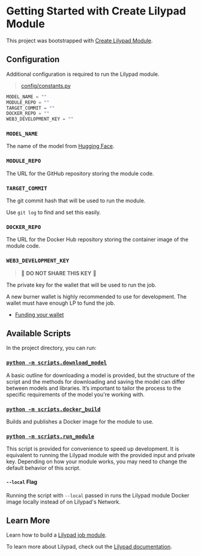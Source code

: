 # Getting Started with Create Lilypad Module

This project was bootstrapped with [Create Lilypad Module](https://github.com/DevlinRocha/create-lilypad-module).

## Configuration

Additional configuration is required to run the Lilypad module.

> [config/constants.py](./config/constants.py)

```python
MODEL_NAME = ""
MODULE_REPO = ""
TARGET_COMMIT = ""
DOCKER_REPO = ""
WEB3_DEVELOPMENT_KEY = ""
```

### `MODEL_NAME`

The name of the model from [Hugging Face](https://huggingface.co/).

### `MODULE_REPO`

The URL for the GitHub repository storing the module code.

### `TARGET_COMMIT`

The git commit hash that will be used to run the module.

Use `git log` to find and set this easily.

### `DOCKER_REPO`

The URL for the Docker Hub repository storing the container image of the module code.

### `WEB3_DEVELOPMENT_KEY`

> 🚨 **DO NOT SHARE THIS KEY** 🚨

The private key for the wallet that will be used to run the job.

A new burner wallet is highly recommended to use for development.
The wallet must have enough LP to fund the job.

- [Funding your wallet](https://docs.lilypad.tech/lilypad/lilypad-testnet/quick-start/funding-your-wallet-from-faucet)

## Available Scripts

In the project directory, you can run:

### [`python -m scripts.download_model`](./scripts/download_model.py)

A basic outline for downloading a model is provided, but the structure of the script and the methods for downloading and saving the model can differ between models and libraries. It’s important to tailor the process to the specific requirements of the model you're working with.

### [`python -m scripts.docker_build`](./scripts/docker_build.py)

Builds and publishes a Docker image for the module to use.

### [`python -m scripts.run_module`](./scripts/run_module.py)

This script is provided for convenience to speed up development. It is equivalent to running the Lilypad module with the provided input and private key. Depending on how your module works, you may need to change the default behavior of this script.

#### `--local` Flag

Running the script with `--local` passed in runs the Lilypad module Docker image locally instead of on Lilypad's Network.

## Learn More

Learn how to build a [Lilypad job module](https://docs.lilypad.tech/lilypad/developer-resources/build-a-job-module).

To learn more about Lilypad, check out the [Lilypad documentation](https://docs.lilypad.tech/lilypad).
